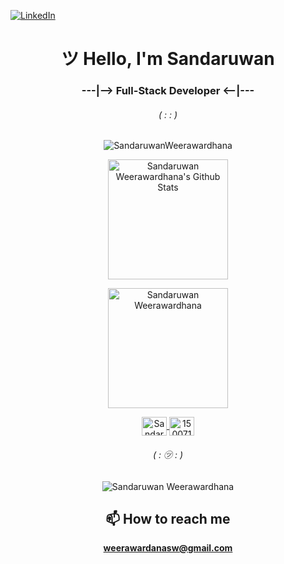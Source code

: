 
[![LinkedIn](https://img.shields.io/badge/LinkedIn-Profile-blue?logo=linkedin&style=flat)](https://www.linkedin.com/in/sandaruwan-linkdin/)

<h1 align="center">ツ Hello, I'm Sandaruwan</h1>
<h3 align="center">---|--> Full-Stack Developer <--|---</h3>
<h6 align="center">( : : )</h6>

<p align="center">
  <img src="https://github-readme-streak-stats.herokuapp.com/?user=SandaruwanWeerawardhana&theme=algolia" alt="SandaruwanWeerawardhana" />
</p>
<p align="center">
  <a href="https://github.com/anuraghazra/github-readme-stats">
    <img alt="Sandaruwan Weerawardhana's Github Stats" src="https://github-readme-stats.vercel.app/api?username=SandaruwanWeerawardhana&show_icons=true&count_private=true&theme=algolia" height="192px"/>
  </a>
</p>
<p align="center">
  <img src="https://github-readme-stats.vercel.app/api/top-langs?username=SandaruwanWeerawardhana&langs_count=10&show_icons=true&locale=en&layout=compact&theme=algolia" alt="Sandaruwan Weerawardhana" height="192px"/>
</p>
<p align="center">
  
  <a href="https://www.linkedin.com/in/sandaruwan-linkdin/" target="blank">
    <img align="center" src="https://raw.githubusercontent.com/rahuldkjain/github-profile-readme-generator/master/src/images/icons/Social/linked-in-alt.svg" alt="Sandaruwan Weerawardhana" height="30" width="40" />
  </a>
  <a href="https://stackoverflow.com/users/27289624/sandaruwan-weerawardhana" target="blank">
    <img align="center" src="https://raw.githubusercontent.com/rahuldkjain/github-profile-readme-generator/master/src/images/icons/Social/stack-overflow.svg" alt="15007148" height="30" width="40" />
  </a>

</p>


<h6 align="center">( : ㋡ : )</h6>

<p align="center">
  <img src="https://komarev.com/ghpvc/?username=SandaruwanWeerawardhana" alt="Sandaruwan Weerawardhana" />
</p>

<h2 align="center">📫 How to reach me</h2>
<p align="center"><strong><a href="weerawardanasw@gmail.com">weerawardanasw@gmail.com</a></strong></p>
